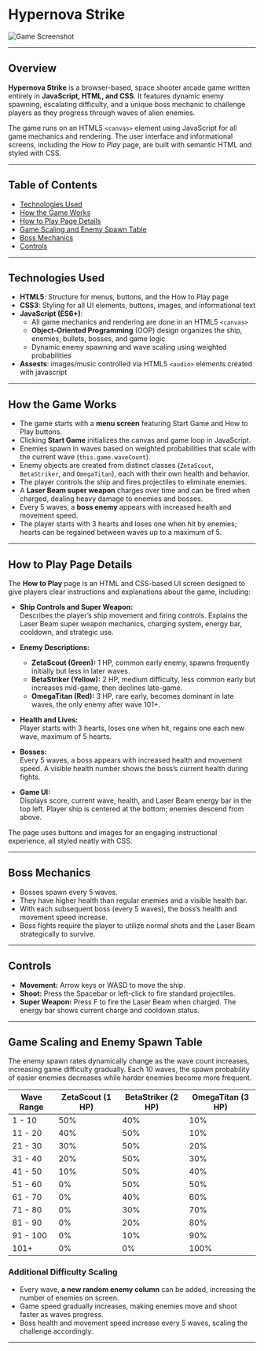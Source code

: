 # Hypernova Strike

![Game Screenshot](assets/images/GameBackground.png)

---

## Overview

**Hypernova Strike** is a browser-based, space shooter arcade game written entirely in **JavaScript, HTML, and CSS**. It features dynamic enemy spawning, escalating difficulty, and a unique boss mechanic to challenge players as they progress through waves of alien enemies.

The game runs on an HTML5 `<canvas>` element using JavaScript for all game mechanics and rendering. The user interface and informational screens, including the *How to Play* page, are built with semantic HTML and styled with CSS.

---

## Table of Contents
  
- [Technologies Used](#technologies-used)  
- [How the Game Works](#how-the-game-works)    
- [How to Play Page Details](#how-to-play-page-details)
- [Game Scaling and Enemy Spawn Table](#game-scaling-and-enemy-spawn-table) 
- [Boss Mechanics](#boss-mechanics)  
- [Controls](#controls)   
---

## Technologies Used

- **HTML5**: Structure for menus, buttons, and the How to Play page  
- **CSS3**: Styling for all UI elements, buttons, images, and informational text  
- **JavaScript (ES6+)**:  
  - All game mechanics and rendering are done in an HTML5 `<canvas>`  
  - **Object-Oriented Programming** (OOP) design organizes the ship, enemies, bullets, bosses, and game logic  
  - Dynamic enemy spawning and wave scaling using weighted probabilities  
- **Assests**: images/music controlled via HTML5 `<audio>` elements created with javascript

---

## How the Game Works

- The game starts with a **menu screen** featuring Start Game and How to Play buttons.  
- Clicking **Start Game** initializes the canvas and game loop in JavaScript.  
- Enemies spawn in waves based on weighted probabilities that scale with the current wave (`this.game.waveCount`).  
- Enemy objects are created from distinct classes (`ZetaScout`, `BetaStriker`, and `OmegaTitan`), each with their own health and behavior.  
- The player controls the ship and fires projectiles to eliminate enemies.  
- A **Laser Beam super weapon** charges over time and can be fired when charged, dealing heavy damage to enemies and bosses.  
- Every 5 waves, a **boss enemy** appears with increased health and movement speed.  
- The player starts with 3 hearts and loses one when hit by enemies; hearts can be regained between waves up to a maximum of 5.

---

## How to Play Page Details

The **How to Play** page is an HTML and CSS-based UI screen designed to give players clear instructions and explanations about the game, including:

- **Ship Controls and Super Weapon:**  
  Describes the player’s ship movement and firing controls. Explains the Laser Beam super weapon mechanics, charging system, energy bar, cooldown, and strategic use.

- **Enemy Descriptions:**  
  - **ZetaScout (Green):** 1 HP, common early enemy, spawns frequently initially but less in later waves.  
  - **BetaStriker (Yellow):** 2 HP, medium difficulty, less common early but increases mid-game, then declines late-game.  
  - **OmegaTitan (Red):** 3 HP, rare early, becomes dominant in late waves, the only enemy after wave 101+.

- **Health and Lives:**  
  Player starts with 3 hearts, loses one when hit, regains one each new wave, maximum of 5 hearts.

- **Bosses:**  
  Every 5 waves, a boss appears with increased health and movement speed. A visible health number shows the boss’s current health during fights.

- **Game UI:**  
  Displays score, current wave, health, and Laser Beam energy bar in the top left. Player ship is centered at the bottom; enemies descend from above.

The page uses buttons and images for an engaging instructional experience, all styled neatly with CSS.

---

## Boss Mechanics

- Bosses spawn every 5 waves.  
- They have higher health than regular enemies and a visible health bar.  
- With each subsequent boss (every 5 waves), the boss’s health and movement speed increase.  
- Boss fights require the player to utilize normal shots and the Laser Beam strategically to survive.

---

## Controls

- **Movement:** Arrow keys or WASD to move the ship.  
- **Shoot:** Press the Spacebar or left-click to fire standard projectiles.  
- **Super Weapon:** Press F to fire the Laser Beam when charged. The energy bar shows current charge and cooldown status.

---
## Game Scaling and Enemy Spawn Table

The enemy spawn rates dynamically change as the wave count increases, increasing game difficulty gradually. Each 10 waves, the spawn probability of easier enemies decreases while harder enemies become more frequent.

| Wave Range | ZetaScout (1 HP) | BetaStriker (2 HP) | OmegaTitan (3 HP) |
|------------|------------------|--------------------|-------------------|
| 1 - 10     | 50%              | 40%                | 10%               |
| 11 - 20    | 40%              | 50%                | 10%               |
| 21 - 30    | 30%              | 50%                | 20%               |
| 31 - 40    | 20%              | 50%                | 30%               |
| 41 - 50    | 10%              | 50%                | 40%               |
| 51 - 60    | 0%               | 50%                | 50%               |
| 61 - 70    | 0%               | 40%                | 60%               |
| 71 - 80    | 0%               | 30%                | 70%               |
| 81 - 90    | 0%               | 20%                | 80%               |
| 91 - 100   | 0%               | 10%                | 90%               |
| 101+       | 0%               | 0%                 | 100%              |

### Additional Difficulty Scaling

- Every wave, **a new random enemy column** can be added, increasing the number of enemies on screen.  
- Game speed gradually increases, making enemies move and shoot faster as waves progress.  
- Boss health and movement speed increase every 5 waves, scaling the challenge accordingly.

---
